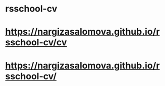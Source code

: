 # rsschool-cv
# https://nargizasalomova.github.io/rsschool-cv/cv
# https://nargizasalomova.github.io/rsschool-cv/
